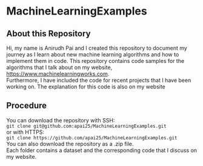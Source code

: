 # MachineLearningExamples
## About this Repository
Hi, my name is Anirudh Pai and I created this repository to document my journey as I learn about new machine learning algorithms and how to implement them in code.
This repository contains code samples for the algorithms that I talk about on my website, https://www.machinelearningworks.com.  
Furthermore, I have included the code for recent projects that I have been working on. The explanation for this code is also on my website 

## Procedure
You can download the repository with SSH:      
`git clone git@github.com:apai25/MachineLearningExamples.git`        
or with HTTPS:  
`git clone https://github.com/apai25/MachineLearningExamples.git`      
You can also download the repository as a .zip file.  
Each folder contains a dataset and the corresponding code that I discuss on my website. 
